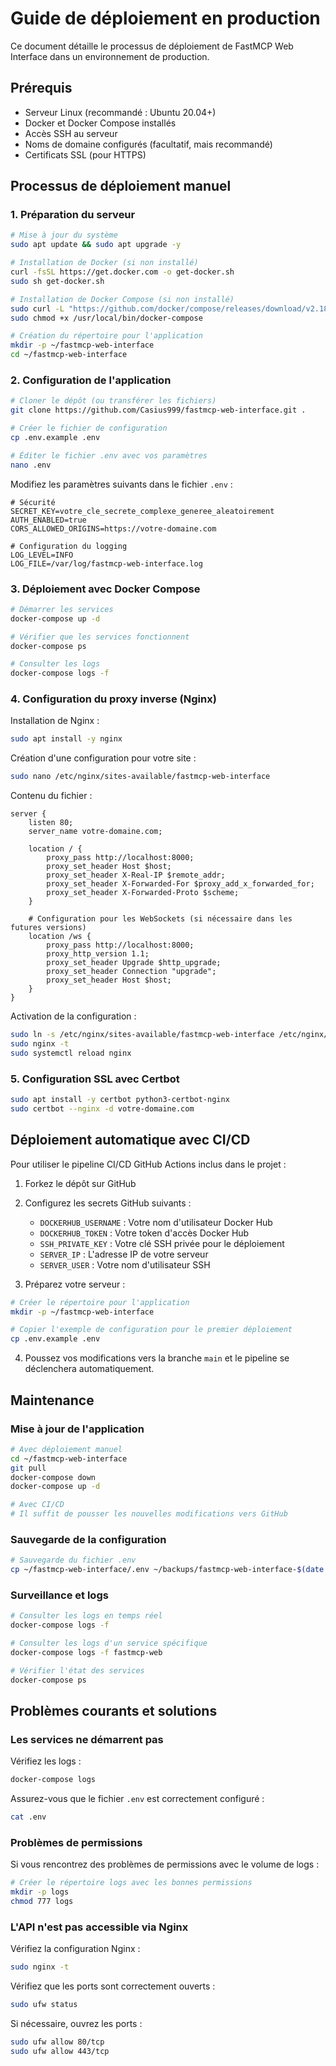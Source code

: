 # Guide de déploiement en production

Ce document détaille le processus de déploiement de FastMCP Web Interface dans un environnement de production.

## Prérequis

- Serveur Linux (recommandé : Ubuntu 20.04+)
- Docker et Docker Compose installés
- Accès SSH au serveur
- Noms de domaine configurés (facultatif, mais recommandé)
- Certificats SSL (pour HTTPS)

## Processus de déploiement manuel

### 1. Préparation du serveur

```bash
# Mise à jour du système
sudo apt update && sudo apt upgrade -y

# Installation de Docker (si non installé)
curl -fsSL https://get.docker.com -o get-docker.sh
sudo sh get-docker.sh

# Installation de Docker Compose (si non installé)
sudo curl -L "https://github.com/docker/compose/releases/download/v2.18.1/docker-compose-$(uname -s)-$(uname -m)" -o /usr/local/bin/docker-compose
sudo chmod +x /usr/local/bin/docker-compose

# Création du répertoire pour l'application
mkdir -p ~/fastmcp-web-interface
cd ~/fastmcp-web-interface
```

### 2. Configuration de l'application

```bash
# Cloner le dépôt (ou transférer les fichiers)
git clone https://github.com/Casius999/fastmcp-web-interface.git .

# Créer le fichier de configuration
cp .env.example .env

# Éditer le fichier .env avec vos paramètres
nano .env
```

Modifiez les paramètres suivants dans le fichier `.env` :

```
# Sécurité
SECRET_KEY=votre_cle_secrete_complexe_generee_aleatoirement
AUTH_ENABLED=true
CORS_ALLOWED_ORIGINS=https://votre-domaine.com

# Configuration du logging
LOG_LEVEL=INFO
LOG_FILE=/var/log/fastmcp-web-interface.log
```

### 3. Déploiement avec Docker Compose

```bash
# Démarrer les services
docker-compose up -d

# Vérifier que les services fonctionnent
docker-compose ps

# Consulter les logs
docker-compose logs -f
```

### 4. Configuration du proxy inverse (Nginx)

Installation de Nginx :

```bash
sudo apt install -y nginx
```

Création d'une configuration pour votre site :

```bash
sudo nano /etc/nginx/sites-available/fastmcp-web-interface
```

Contenu du fichier :

```nginx
server {
    listen 80;
    server_name votre-domaine.com;

    location / {
        proxy_pass http://localhost:8000;
        proxy_set_header Host $host;
        proxy_set_header X-Real-IP $remote_addr;
        proxy_set_header X-Forwarded-For $proxy_add_x_forwarded_for;
        proxy_set_header X-Forwarded-Proto $scheme;
    }

    # Configuration pour les WebSockets (si nécessaire dans les futures versions)
    location /ws {
        proxy_pass http://localhost:8000;
        proxy_http_version 1.1;
        proxy_set_header Upgrade $http_upgrade;
        proxy_set_header Connection "upgrade";
        proxy_set_header Host $host;
    }
}
```

Activation de la configuration :

```bash
sudo ln -s /etc/nginx/sites-available/fastmcp-web-interface /etc/nginx/sites-enabled/
sudo nginx -t
sudo systemctl reload nginx
```

### 5. Configuration SSL avec Certbot

```bash
sudo apt install -y certbot python3-certbot-nginx
sudo certbot --nginx -d votre-domaine.com
```

## Déploiement automatique avec CI/CD

Pour utiliser le pipeline CI/CD GitHub Actions inclus dans le projet :

1. Forkez le dépôt sur GitHub
2. Configurez les secrets GitHub suivants :
   - `DOCKERHUB_USERNAME` : Votre nom d'utilisateur Docker Hub
   - `DOCKERHUB_TOKEN` : Votre token d'accès Docker Hub
   - `SSH_PRIVATE_KEY` : Votre clé SSH privée pour le déploiement
   - `SERVER_IP` : L'adresse IP de votre serveur
   - `SERVER_USER` : Votre nom d'utilisateur SSH

3. Préparez votre serveur :

```bash
# Créer le répertoire pour l'application
mkdir -p ~/fastmcp-web-interface

# Copier l'exemple de configuration pour le premier déploiement
cp .env.example .env
```

4. Poussez vos modifications vers la branche `main` et le pipeline se déclenchera automatiquement.

## Maintenance

### Mise à jour de l'application

```bash
# Avec déploiement manuel
cd ~/fastmcp-web-interface
git pull
docker-compose down
docker-compose up -d

# Avec CI/CD
# Il suffit de pousser les nouvelles modifications vers GitHub
```

### Sauvegarde de la configuration

```bash
# Sauvegarde du fichier .env
cp ~/fastmcp-web-interface/.env ~/backups/fastmcp-web-interface-$(date +%Y%m%d).env
```

### Surveillance et logs

```bash
# Consulter les logs en temps réel
docker-compose logs -f

# Consulter les logs d'un service spécifique
docker-compose logs -f fastmcp-web

# Vérifier l'état des services
docker-compose ps
```

## Problèmes courants et solutions

### Les services ne démarrent pas

Vérifiez les logs :

```bash
docker-compose logs
```

Assurez-vous que le fichier `.env` est correctement configuré :

```bash
cat .env
```

### Problèmes de permissions

Si vous rencontrez des problèmes de permissions avec le volume de logs :

```bash
# Créer le répertoire logs avec les bonnes permissions
mkdir -p logs
chmod 777 logs
```

### L'API n'est pas accessible via Nginx

Vérifiez la configuration Nginx :

```bash
sudo nginx -t
```

Vérifiez que les ports sont correctement ouverts :

```bash
sudo ufw status
```

Si nécessaire, ouvrez les ports :

```bash
sudo ufw allow 80/tcp
sudo ufw allow 443/tcp
```